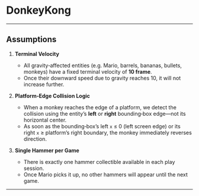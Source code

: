 # DonkeyKong

---

## Assumptions

1. **Terminal Velocity**
    - All gravity‐affected entities (e.g. Mario, barrels, bananas, bullets, monkeys) have a fixed terminal velocity of **10 frame**.
    - Once their downward speed due to gravity reaches 10, it will not increase further.


2. **Platform‐Edge Collision Logic**
    - When a monkey reaches the edge of a platform, we detect the collision using the entity’s **left** or **right** bounding‐box edge—not its horizontal center.
    - As soon as the bounding‐box’s left `x` ≤ 0 (left screen edge) or its right `x` ≥ platform’s right boundary, the monkey immediately reverses direction.


3. **Single Hammer per Game**  
    - There is exactly one hammer collectible available in each play session. 
    - Once Mario picks it up, no other hammers will appear until the next game.

---
